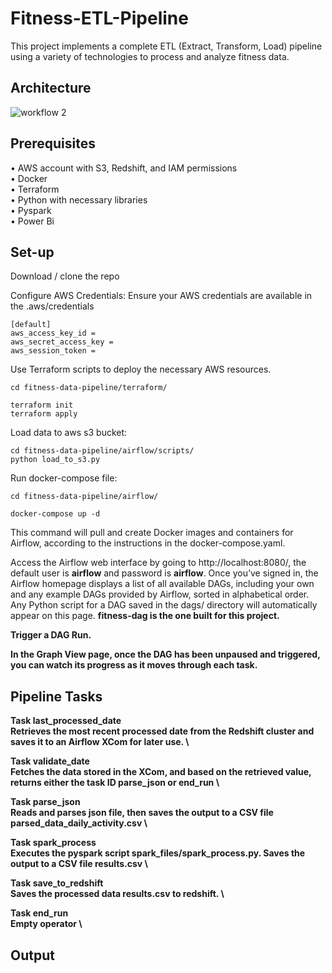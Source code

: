 # Fitness-ETL-Pipeline
This project implements a complete ETL (Extract, Transform, Load) pipeline using a variety of technologies to process and analyze fitness data.

## Architecture
![workflow 2](https://github.com/user-attachments/assets/29db6618-44cd-45a4-a592-0b7c4a9a4a69)

## Prerequisites
• AWS account with S3, Redshift, and IAM permissions \
• Docker \
• Terraform \
• Python with necessary libraries \
• Pyspark \
• Power Bi

## Set-up
Download / clone the repo

Configure AWS Credentials: Ensure your AWS credentials are available in the .aws/credentials
```
[default]
aws_access_key_id = 
aws_secret_access_key = 
aws_session_token = 
```

Use Terraform scripts to deploy the necessary AWS resources.
```
cd fitness-data-pipeline/terraform/
```
```
terraform init
terraform apply
```

Load data to aws s3 bucket:
```
cd fitness-data-pipeline/airflow/scripts/
python load_to_s3.py
```

Run docker-compose file:
```
cd fitness-data-pipeline/airflow/
```
```
docker-compose up -d
```
This command will pull and create Docker images and containers for Airflow, according to the instructions in the docker-compose.yaml.

Access the Airflow web interface by going to http://localhost:8080/, the default user is <b>airflow</b> and password is <b>airflow</b>.
Once you’ve signed in, the Airflow homepage displays a list of all available DAGs, including your own and any example DAGs provided by Airflow, sorted in alphabetical order. Any Python script for a DAG saved in the dags/ directory will automatically appear on this page.
<b>fitness-dag<b/> is the one built for this project.

Trigger a DAG Run.

In the Graph View page, once the DAG has been unpaused and triggered, you can watch its progress as it moves through each task.

## Pipeline Tasks
Task <b>last_processed_date</b> \
Retrieves the most recent processed date from the Redshift cluster and saves it to an Airflow XCom for later use. \

Task <b>validate_date</b> \
Fetches the data stored in the XCom, and based on the retrieved value, returns either the task ID <b>parse_json<b/> or <b>end_run</b> \

Task <b>parse_json</b> \
Reads and parses json file, then saves the output to a CSV file <b>parsed_data_daily_activity.csv</b> \

Task <b>spark_process</b> \
Executes the pyspark script <b>spark_files/spark_process.py</b>. Saves the output to a CSV file <b>results.csv</b> \

Task <b>save_to_redshift</b> \
Saves the processed data <b>results.csv</b> to redshift. \

Task <b>end_run</b> \
Empty operator \

## Output


